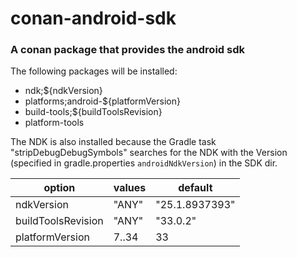 # conan-android-sdk

### A conan package that provides the android sdk

The following packages will be installed:

- ndk;${ndkVersion}
- platforms;android-${platformVersion}
- build-tools;${buildToolsRevision}
- platform-tools

The NDK is also installed because the Gradle task "stripDebugDebugSymbols" searches for the NDK with the Version (specified in gradle.properties `androidNdkVersion`) in the SDK dir.

| option             | values | default        |
| ------------------ | ------ | -------------- |
| ndkVersion         | "ANY"  | "25.1.8937393" |
| buildToolsRevision | "ANY"  | "33.0.2"       |
| platformVersion    | 7..34  | 33             |

